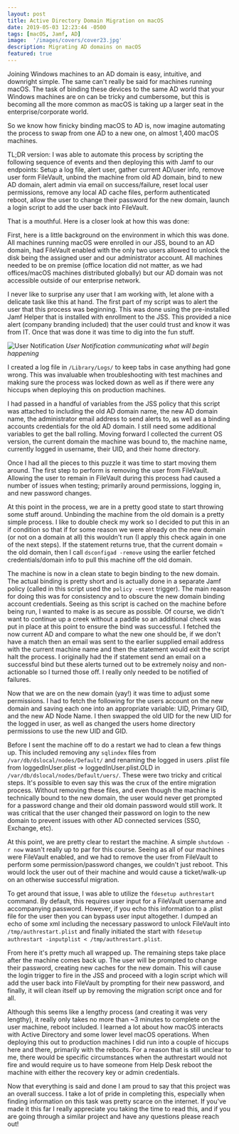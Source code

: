 ```yaml
---
layout: post
title: Active Directory Domain Migration on macOS
date: 2019-05-03 12:23:44 -0500
tags: [macOS, Jamf, AD]
image:  '/images/covers/cover23.jpg'
description: Migrating AD domains on macOS
featured: true
---
```


Joining Windows machines to an AD domain is easy, intuitive, and downright simple. The same can't really be said for machines running macOS. The task of binding these devices to the same AD world that your Windows machines are on can be tricky and cumbersome, but this is becoming all the more common as macOS is taking up a larger seat in the enterprise/corporate world.

So we know how finicky binding macOS to AD is, now imagine automating the process to swap from one AD to a new one, on almost 1,400 macOS machines.

TL;DR version: I was able to automate this process by scripting the following sequence of events and then deploying this with Jamf to our endpoints: Setup a log file, alert user, gather current AD/user info, remove user form FileVault, unbind the machine from old AD domain, bind to new AD domain, alert admin via email on success/failure, reset local user permissions, remove any local AD cache files, perform authenticated reboot, allow the user to change their password for the new domain, launch a login script to add the user back into FileVault.

That is a mouthful. Here is a closer look at how this was done:

First, here is a little background on the environment in which this was done. All machines running macOS were enrolled in our JSS, bound to an AD domain, had FileVault enabled with the only two users allowed to unlock the disk being the assigned user and our administrator account. All machines needed to be on premise (office location did not matter, as we had offices/macOS machines distributed globally) but our AD domain was not accessible outside of our enterprise network.

I never like to surprise any user that I am working with, let alone with a delicate task like this at hand. The first part of my script was to alert the user that this process was beginning. This was done using the pre-installed Jamf Helper that is installed with enrollment to the JSS. This provided a nice alert (company branding included) that the user could trust and know it was from IT. Once that was done it was time to dig into the fun stuff.

![User Notification]({{site.baseurl}}/images/screenshots/usernotif.png)
*User Notification communicating what will begin happening*

I created a log file in `/Library/Logs/` to keep tabs in case anything had gone wrong. This was invaluable when troubleshooting with test machines and making sure the process was locked down as well as if there were any hiccups when deploying this on production machines.

I had passed in a handful of variables from the JSS policy that this script was attached to including the old AD domain name, the new AD domain name, the administrator email address to send alerts to, as well as a binding accounts credentials for the old AD domain. I still need some additional variables to get the ball rolling. Moving forward I collected the current OS version, the current domain the machine was bound to, the machine name, currently logged in username, their UID, and their home directory.

Once I had all the pieces to this puzzle it was time to start moving them around. The first step to perform is removing the user from FileVault. Allowing the user to remain in FileVault during this process had caused a number of issues when testing; primarily around permissions, logging in, and new password changes.

At this point in the process, we are in a pretty good state to start throwing some stuff around. Unbinding the machine from the old domain is a pretty simple process. I like to double check my work so I decided to put this in an if condition so that if for some reason we were already on the new domain (or not on a domain at all) this wouldn't run (I apply this check again in one of the next steps). If the statement returns true, that the current domain = the old domain, then I call `dsconfigad -remove` using the earlier fetched credentials/domain info to pull this machine off the old domain.

The machine is now in a clean state to begin binding to the new domain. The actual binding is pretty short and is actually done in a separate Jamf policy (called in this script used the `policy -event` trigger). The main reason for doing this was for consistency and to obscure the new domain binding account credentials. Seeing as this script is cached on the machine before being run, I wanted to make is as secure as possible. Of course, we didn't want to continue up a creek without a paddle so an additional check was put in place at this point to ensure the bind was successful. I fetched the now current AD and compare to what the new one should be, if we don't have a match then an email was sent to the earlier supplied email address with the current machine name and then the statement would exit the script halt the process. I originally had the if statement send an email on a successful bind but these alerts turned out to be extremely noisy and non-actionable so I turned those off. I really only needed to be notified of failures.

Now that we are on the new domain (yay!) it was time to adjust some permissions. I had to fetch the following for the users account on the new domain and saving each one into an appropriate variable: UID, Primary GID, and the new AD Node Name. I then swapped the old UID for the new UID for the logged in user, as well as changed the users home directory permissions to use the new UID and GID.

Before I sent the machine off to do a restart we had to clean a few things up. This included removing any `sqlindex` files from `/var/db/dslocal/nodes/Default/` and renaming the logged in users .plist file from loggedInUser.plist -> loggedInUser.plist.OLD in `/var/db/dslocal/nodes/Default/uers/`. These were two tricky and critical steps. It's possible to even say this was the crux of the entire migration process. Without removing these files, and even though the machine is technically bound to the new domain, the user would never get prompted for a password change and their old domain password would still work. It was critical that the user changed their password on login to the new domain to prevent issues with other AD connected services (SSO, Exchange, etc).

At this point, we are pretty clear to restart the machine. A simple `shutdown -r now` wasn't really up to par for this course. Seeing as all of our machines were FileVault enabled, and we had to remove the user from FileVault to perform some permission/password changes, we couldn't just reboot. This would lock the user out of their machine and would cause a ticket/walk-up on an otherwise successful migration.

To get around that issue, I was able to utilize the `fdesetup authrestart` command. By default, this requires user input for a FileVault username and accompanying password. However, if you echo this information to a .plist file for the user then you can bypass user input altogether. I dumped an echo of some xml including the necessary password to unlock FileVault into `/tmp/authrestart.plist` and finally initiated the start with `fdesetup authrestart -inputplist < /tmp/authrestart.plist`.

From here it's pretty much all wrapped up. The remaining steps take place after the machine comes back up. The user will be prompted to change their password, creating new caches for the new domain. This will cause the login trigger to fire in the JSS and proceed with a login script which will add the user back into FileVault by prompting for their new password, and finally, it will clean itself up by removing the migration script once and for all.

Although this seems like a lengthy process (and creating it was very lengthy), it really only takes no more than ~3 minutes to complete on the user machine, reboot included. I learned a lot about how macOS interacts with Active Directory and some lower level macOS operations. When deploying this out to production machines I did run into a couple of hiccups here and there, primarily with the reboots. For a reason that is still unclear to me, there would be specific circumstances when the authrestart would not fire and would require us to have someone from Help Desk reboot the machine with either the recovery key or admin credentials.

Now that everything is said and done I am proud to say that this project was an overall success. I take a lot of pride in completing this, especially when finding information on this task was pretty scarce on the internet. If you've made it this far I really appreciate you taking the time to read this, and if you are going through a similar project and have any questions please reach out!
